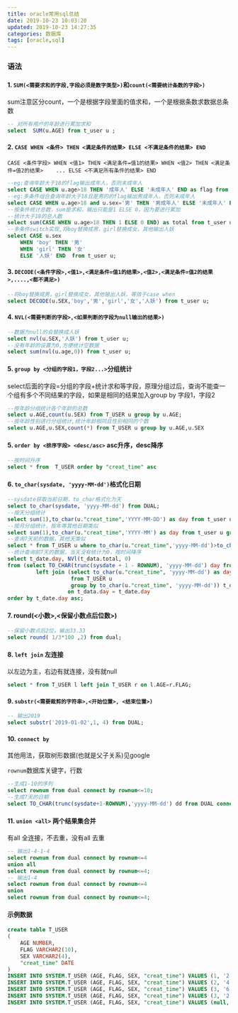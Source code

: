 ```yaml
---
title: oracle常用sql总结
date: 2019-10-23 10:03:20
updated: 2019-10-23 14:27:35
categories: 数据库
tags: [oracle,sql]
---
```


### 语法

#### 1. `SUM(<需要求和的字段,字段必须是数字类型>)`和`count(<需要统计条数的字段>)`

sum注意区分count，一个是根据字段里面的值求和，一个是根据条数求数据总条数

```sql
-- 对所有用户的年龄进行累加求和
select  SUM(u.AGE) from t_user u ;
```

#### 2. `CASE WHEN <条件> THEN <满足条件的结果> ELSE <不满足条件的结果> END`

`CASE <条件字段> WHEN <值1> THEN <满足条件=值1的结果> WHEN <值2> THEN <满足条件=值2的结果>    ... ELSE <不满足所有条件的结果> END`

```sql
--eg:查询年龄大于18的flag输出成年人，否则未成年人
select CASE WHEN u.age>18 THEN '成年人' ELSE '未成年人' END as flag from t_user u;
--eg:多条件组合查询年龄大于18且是男的的flag输出男成年人，否则未成年人
select CASE WHEN u.age>18 and u.sex='男' THEN '男成年人' ELSE '未成年人' END as flag from t_user u;
--按条件统计总数，sum是求和，输出只能是1 ELSE 0，因为要进行累加
--统计大于18的总人数
select sum(CASE WHEN u.age>18 THEN 1 ELSE 0 END) as total from t_user u;
--多条件switch实现,将boy替换成男，girl替换成女，其他输出人妖
select CASE u.sex
    WHEN 'boy' THEN '男'
    WHEN 'girl' THEN '女'
    ELSE '人妖' END  from t_user u;
```

#### 3. `DECODE(<条件字段>,<值1>,<满足条件=值1的结果>,<值2>,<满足条件=值2的结果>,....,<都不满足>)`

```sql
--将boy替换成男，girl替换成女，其他输出人妖，等效于case when
select DECODE(u.SEX,'boy','男','girl','女','人妖') from t_user u;
```

#### 4. `NVL(<需要判断的字段>,<如果判断的字段为null输出的结果>)`

```sql
--数据为null的会替换成人妖
select nvl(u.SEX,'人妖') from t_user u;
--没有年龄的设置为0,方便统计空数据
select sum(nvl(u.age,0)) from t_user u;
```

#### 5.  `group by <分组的字段1，字段2...>`分组统计

select后面的字段=分组的字段+统计求和等字段，原理分组过后，查询不能查一个组有多个不同结果的字段，如果是相同的结果加入group by 字段1，字段2

```sql
--按年龄分组统计各个年龄的总数
select u.AGE,count(u.SEX) from T_USER u group by u.AGE;
--按年龄性别进行分组统计,统计年龄相同且性别相同的个数
select u.AGE,u.SEX,count(*) from T_USER u group by u.AGE,u.SEX
```

#### 5. `order by <排序字段> <desc/asc>` asc升序，desc降序

```sql
--按时间升序
select * from  T_USER order by "creat_time" asc
```

#### 6. `to_char(sysdate, 'yyyy-MM-dd')`格式化日期

```sql
--sysdate获取当前日期，to_char格式化为天
select to_char(sysdate, 'yyyy-MM-dd') from DUAL;
--按天分组统计
select sum(1),to_char(u."creat_time",'YYYY-MM-DD') as day from t_user u group by to_char(u."creat_time",'YYYY-MM-DD');
--按月分组统计，按年等其他日期类似
select sum(1),to_char(u."creat_time",'YYYY-MM') as day from t_user u group by to_char(u."creat_time",'YYYY-MM');
--查询7天前的数据，其他天类似
select * from T_USER u where to_char(u."creat_time",'yyyy-MM-dd')>to_char(sysdate-7, 'yyyy-MM-dd')
--统计查询前7天的数据，当天没有统计为0，按时间降序
select t_date.day, NVl(t_data.total, 0)
from (select TO_CHAR(trunc(sysdate + 1 - ROWNUM), 'yyyy-MM-dd') day from DUAL connect by ROWNUM <= 7) t_date
         left join (select to_char(u."creat_time", 'yyyy-MM-dd') as day, count(1) as total
                    from T_USER u
                    group by to_char(u."creat_time", 'yyyy-MM-dd')) t_data
                   on t_data.day = t_date.day
order by t_date.day asc;
```

#### 7. round(<小数>,<保留小数点后位数>)

```sql
--保留小数点后2位，输出33.33
select round( 1/3*100 ,2) from dual;
```

#### 8. `left join` 左连接

以左边为主，右边有就连接，没有就null

```sql
select * from T_USER l left join T_USER r on l.AGE=r.FLAG;
```

#### 9. `substr(<需要裁剪的字符串>,<开始位置>, <结束位置>)`

```sql
-- 输出2019
select substr('2019-01-02',1, 4) from DUAL;
```

#### 10. `connect by`

其他用法，获取树形数据(也就是父子关系)见google

`rownum`数据库关键字，行数

```sql
--生成1-10的序列
select rownum from dual connect by rownum<=10;
--生成7天的日期
select TO_CHAR(trunc(sysdate+1-ROWNUM),'yyyy-MM-dd') dd from DUAL connect by  ROWNUM <= 7
```

#### 11. `union <all>` 两个结果集合并

有all 全连接，不去重，没有all 去重

```sql
-- 输出1-4-1-4
select rownum from dual connect by rownum<=4
union all
select rownum from dual connect by rownum<=4;
-- 输出1-4
select rownum from dual connect by rownum<=4
union 
select rownum from dual connect by rownum<=4;
```



#### 示例数据

```sql
create table T_USER
(
	AGE NUMBER,
	FLAG VARCHAR2(10),
	SEX VARCHAR2(4),
	"creat_time" DATE
)
INSERT INTO SYSTEM.T_USER (AGE, FLAG, SEX, "creat_time") VALUES (1, '2', 'boy', TO_DATE('2019-10-23 03:14:11', 'YYYY-MM-DD HH24:MI:SS'));
INSERT INTO SYSTEM.T_USER (AGE, FLAG, SEX, "creat_time") VALUES (2, '4', 'girl', TO_DATE('2019-10-24 03:14:14', 'YYYY-MM-DD HH24:MI:SS'));
INSERT INTO SYSTEM.T_USER (AGE, FLAG, SEX, "creat_time") VALUES (3, '6', 'ff', TO_DATE('2019-10-26 03:14:19', 'YYYY-MM-DD HH24:MI:SS'));
INSERT INTO SYSTEM.T_USER (AGE, FLAG, SEX, "creat_time") VALUES (3, '2', null, TO_DATE('2019-10-23 03:14:23', 'YYYY-MM-DD HH24:MI:SS'));
INSERT INTO SYSTEM.T_USER (AGE, FLAG, SEX, "creat_time") VALUES (null, '2', null, TO_DATE('2019-10-23 03:14:25', 'YYYY-MM-DD HH24:MI:SS'));
```



